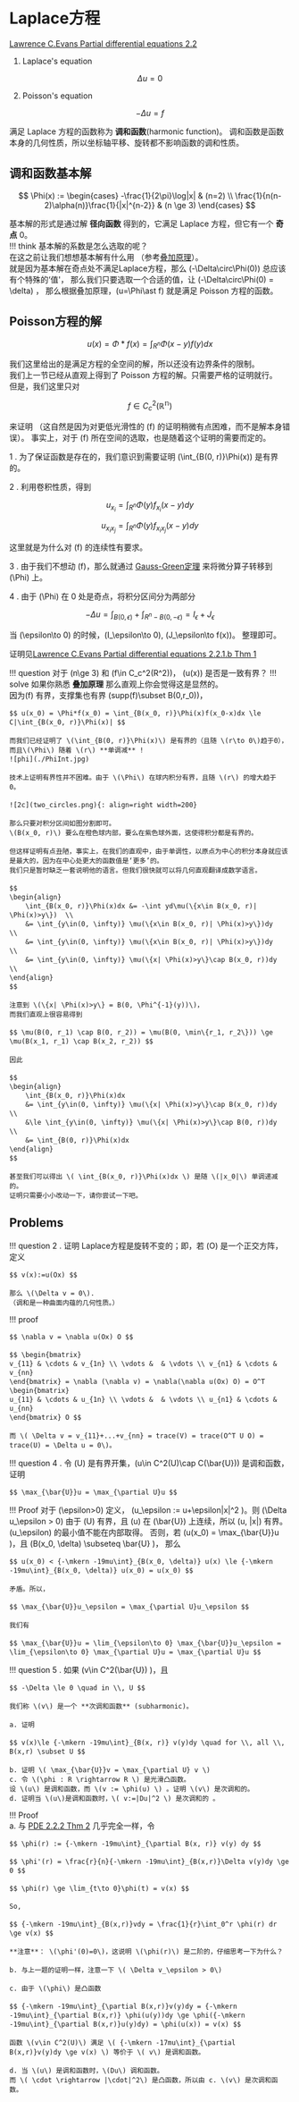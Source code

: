 # Laplace方程

[Lawrence C.Evans Partial differential equations 2.2](../index.md#教材)

1. Laplace's equation

$$ \Delta u = 0 $$

2. Poisson's equation

$$ -\Delta u = f $$

满足 Laplace 方程的函数称为 **调和函数**(harmonic function)。
调和函数是函数本身的几何性质，所以坐标轴平移、旋转都不影响函数的调和性质。

## 调和函数基本解

$$
\Phi(x) :=
\begin{cases}
    -\frac{1}{2\pi}\log|x|  & (n=2) \\
    \frac{1}{n(n-2)\alpha(n)}\frac{1}{|x|^{n-2}}    & (n \ge 3)
\end{cases}
$$

基本解的形式是通过解 **径向函数** 得到的，它满足 Laplace 方程，但它有一个 **奇点** 0。  
!!! think
    基本解的系数是怎么选取的呢？   
    在这之前让我们想想基本解有什么用
    （参考[叠加原理](../../RealAnalysis/Convolution/Superposition.md)）。  
    就是因为基本解在奇点处不满足Laplace方程，那么 \(-\Delta\circ\Phi(0)\) 总应该有个特殊的‘值'，
    那么我们只要选取一个合适的值，让 \(-\Delta\circ\Phi(0) = \delta\) ，
    那么根据叠加原理，\(u=\Phi\ast f\) 就是满足 Poisson 方程的函数。

## Poisson方程的解

$$
u(x) = \Phi\ast f(x) = \int_{R^n} \Phi(x-y)f(y) dx
$$

我们这里给出的是满足方程的全空间的解，所以还没有边界条件的限制。    
我们上一节已经从直观上得到了 Poisson 方程的解。只需要严格的证明就行。   
但是，我们这里只对

$$ f\in C_c^2(\mathbb{R^n}) $$ 

来证明
（这自然是因为对更低光滑性的 \(f\) 的证明稍微有点困难，而不是解本身错误）。
事实上，对于 \(f\) 所在空间的选取，也是随着这个证明的需要而定的。


1 . 为了保证函数是存在的，我们意识到需要证明 \(\int_{B(0, r)}\Phi(x)\) 是有界的。

2 . 利用卷积性质，得到

$$ u_{x_i}=\int_{R^n}\Phi(y)f_{x_i}(x-y)dy $$

$$ u_{x_ix_j}=\int_{R^n}\Phi(y)f_{x_ix_j}(x-y)dy $$ 

这里就是为什么对 \(f\) 的连续性有要求。

3 . 由于我们不想动 \(f\)，那么就通过 [Gauss-Green定理](../../MathematicalAnalysis/SurfaceIntegral/GaussGreen.md) 来将微分算子转移到 \(\Phi\) 上。  

4 . 由于 \(\Phi\) 在 0 处是奇点，将积分区间分为两部分 

$$ -\Delta u=\int_{B(0,\epsilon)} + \int_{R^n - B(0,-\epsilon)} = I_\epsilon + J_\epsilon $$ 

当 \(\epsilon\to 0\) 的时候，\(I_\epsilon\to 0\), \(J_\epsilon\to f(x)\)。
整理即可。

证明见[Lawrence C.Evans Partial differential equations 2.2.1.b Thm 1](../index.md#教材)


!!! question
    对于 \(n\ge 3\) 和 \(f\in C_c^2(R^2)\)， \(u(x)\) 是否是一致有界？
!!! solve
    如果你熟悉 **叠加原理** 那么直观上你会觉得这是显然的。  
    因为\(f\) 有界，支撑集也有界 \(supp(f)\subset B(0,r_0)\)，

    $$ u(x_0) = \Phi*f(x_0) = \int_{B(x_0, r)}\Phi(x)f(x_0-x)dx \le C|\int_{B(x_0, r)}\Phi(x)| $$

    而我们已经证明了 \(\int_{B(0, r)}\Phi(x)\) 是有界的（且随 \(r\to 0\)趋于0），而且\(\Phi\) 随着 \(r\) **单调减** !
    ![phi](./PhiInt.jpg)

    技术上证明有界性并不困难。由于 \(\Phi\) 在球内积分有界，且随 \(r\) 的增大趋于 0。

    ![2c](two_circles.png){: align=right width=200}

    那么只要对积分区间如图分割即可。    
    \(B(x_0, r)\) 要么在橙色球内部，要么在紫色球外面，这使得积分都是有界的。

    但这样证明有点丑陋，事实上，在我们的直观中，由于单调性，以原点为中心的积分本身就应该是最大的，因为在中心处更大的函数值是‘更多’的。
    我们只是暂时缺乏一套说明他的语言。但我们很快就可以将几何直观翻译成数学语言。
    
    $$
    \begin{align}
        \int_{B(x_0, r)}\Phi(x)dx &= -\int yd\mu(\{x\in B(x_0, r)| \Phi(x)>y\})  \\
        &= \int_{y\in(0, \infty)} \mu(\{x\in B(x_0, r)| \Phi(x)>y\})dy   \\
        &= \int_{y\in(0, \infty)} \mu(\{x\in B(x_0, r)| \Phi(x)>y\})dy   \\
        &= \int_{y\in(0, \infty)} \mu(\{x| \Phi(x)>y\}\cap B(x_0, r))dy   \\
    \end{align}
    $$

    注意到 \(\{x| \Phi(x)>y\} = B(0, \Phi^{-1}(y))\)， 
    而我们直观上很容易得到

    $$ \mu(B(0, r_1) \cap B(0, r_2)) = \mu(B(0, \min\{r_1, r_2\})) \ge \mu(B(x_1, r_1) \cap B(x_2, r_2)) $$

    因此

    $$
    \begin{align}
        \int_{B(x_0, r)}\Phi(x)dx
        &= \int_{y\in(0, \infty)} \mu(\{x| \Phi(x)>y\}\cap B(x_0, r))dy   \\
        &\le \int_{y\in(0, \infty)} \mu(\{x| \Phi(x)>y\}\cap B(0, r))dy   \\
        &= \int_{B(0, r)}\Phi(x)dx
    \end{align}
    $$

    甚至我们可以得出 \( \int_{B(x_0, r)}\Phi(x)dx \) 是随 \(|x_0|\) 单调递减的。
    证明只需要小小改动一下，请你尝试一下吧。


## Problems

!!! question
    2 . 证明 Laplace方程是旋转不变的；即，若 \(O\) 是一个正交方阵， 定义

    $$ v(x):=u(Ox) $$ 

    那么 \(\Delta v = 0\).  
    （调和是一种曲面内蕴的几何性质。） 
!!! proof  

    $$ \nabla v = \nabla u(Ox) O $$ 

    $$ \begin{bmatrix}
    v_{11} & \cdots & v_{1n} \\ \vdots &  & \vdots \\ v_{n1} & \cdots & v_{nn} 
    \end{bmatrix} = \nabla (\nabla v) = \nabla(\nabla u(Ox) O) = O^T \begin{bmatrix}
    u_{11} & \cdots & u_{1n} \\ \vdots &  & \vdots \\ u_{n1} & \cdots & u_{nn} 
    \end{bmatrix} O $$

    而 \( \Delta v = v_{11}+...+v_{nn} = trace(V) = trace(O^T U O) = trace(U) = \Delta u = 0\)。

!!! question
    4 . 令 \(U\) 是有界开集，\(u\in C^2(U)\cap C(\bar{U})\) 是调和函数，证明

    $$ \max_{\bar{U}}u = \max_{\partial U}u $$  

!!! Proof
    对于 \(\epsilon>0\) 定义， \(u_\epsilon := u+\epsilon|x|^2 \)。则 \(\Delta u_\epsilon > 0\)
    由于 \(U\) 有界，且 \(u\) 在 \(\bar{U}\) 上连续，所以 \(u, |x|\) 有界。
    \(u_\epsilon\) 的最小值不能在内部取得。
    否则，若 \(u(x_0) = \max_{\bar{U}}u \)，且 \(B(x_0, \delta) \subseteq \bar{U} \)，
    那么 

    $$ u(x_0) < {-\mkern -19mu\int}_{B(x_0, \delta)} u(x) \le {-\mkern -19mu\int}_{B(x_0, \delta)} u(x_0) = u(x_0) $$

    矛盾。所以，

    $$ \max_{\bar{U}}u_\epsilon = \max_{\partial U}u_\epsilon $$

    我们有

    $$ \max_{\bar{U}}u = \lim_{\epsilon\to 0} \max_{\bar{U}}u_\epsilon = \lim_{\epsilon\to 0} \max_{\partial U}u = \max_{\partial U}u $$

!!! question
    5 . 如果 \(v\in C^2(\bar{U}) \)，且 
    
    $$ -\Delta \le 0 \quad in \\, U $$
    
    我们称 \(v\) 是一个 **次调和函数** (subharmonic)。 

    a. 证明 

    $$ v(x)\le {-\mkern -19mu\int}_{B(x, r)} v(y)dy \quad for \\, all \\, B(x,r) \subset U $$    

    b. 证明 \( \max_{\bar{U}}v = \max_{\partial U} v \)  
    c. 令 \(\phi : R \rightarrow R \) 是光滑凸函数。
    设 \(u\) 是调和函数，而 \(v := \phi(u) \) 。证明 \(v\) 是次调和的。     
    d. 证明当 \(u\)是调和函数时，\( v:=|Du|^2 \) 是次调和的 。  

!!! Proof    
    a. 与 [PDE 2.2.2 Thm 2](../index.md#教材) 几乎完全一样，令

    $$ \phi(r) := {-\mkern -19mu\int}_{\partial B(x, r)} v(y) dy $$

    $$ \phi'(r) = \frac{r}{n}{-\mkern -19mu\int}_{B(x,r)}\Delta v(y)dy \ge 0 $$

    $$ \phi(r) \ge \lim_{t\to 0}\phi(t) = v(x) $$

    So, 

    $$ {-\mkern -19mu\int}_{B(x,r)}vdy = \frac{1}{r}\int_0^r \phi(r) dr \ge v(x) $$

    **注意**： \(\phi'(0)=0\)，这说明 \(\phi(r)\) 是二阶的，仔细思考一下为什么？

    b. 与上一题的证明一样，注意一下 \( \Delta v_\epsilon > 0\)

    c. 由于 \(\phi\) 是凸函数

    $$ {-\mkern -19mu\int}_{\partial B(x,r)}v(y)dy = {-\mkern -19mu\int}_{\partial B(x,r)} \phi(u(y))dy \ge \phi({-\mkern -19mu\int}_{\partial B(x,r)}u(y)dy) = \phi(u(x)) = v(x) $$

    函数 \(v\in C^2(U)\) 满足 \( {-\mkern -17mu\int}_{\partial B(x,r)}v(y)dy \ge v(x) \) 等价于 \( v\) 是调和函数。

    d. 当 \(u\) 是调和函数时，\(Du\) 调和函数。     
    而 \( \cdot \rightarrow |\cdot|^2\) 是凸函数，所以由 c. \(v\) 是次调和函数。

